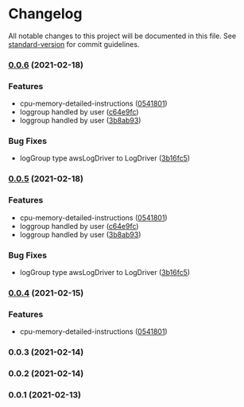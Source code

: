 # Changelog

All notable changes to this project will be documented in this file. See [standard-version](https://github.com/conventional-changelog/standard-version) for commit guidelines.

### [0.0.6](https://github.com/gotodeploy/cdk-valheim/compare/v0.0.3...v0.0.6) (2021-02-18)


### Features

* cpu-memory-detailed-instructions ([0541801](https://github.com/gotodeploy/cdk-valheim/commit/054180160c0f2d2f279dfd39cc33823f3bc70ad9))
* loggroup handled by user ([c64e9fc](https://github.com/gotodeploy/cdk-valheim/commit/c64e9fc2ed9844c5da10ab0e6fc83c465132e1a3))
* loggroup handled by user ([3b8ab93](https://github.com/gotodeploy/cdk-valheim/commit/3b8ab93d3c80ee53b1e41ecaeefd43afc3159d4b))


### Bug Fixes

* logGroup type awsLogDriver to LogDriver ([3b16fc5](https://github.com/gotodeploy/cdk-valheim/commit/3b16fc5c035bd41f0cfdf9d1b165616694f0e055))

### [0.0.5](https://github.com/gotodeploy/cdk-valheim/compare/v0.0.3...v0.0.5) (2021-02-18)


### Features

* cpu-memory-detailed-instructions ([0541801](https://github.com/gotodeploy/cdk-valheim/commit/054180160c0f2d2f279dfd39cc33823f3bc70ad9))
* loggroup handled by user ([c64e9fc](https://github.com/gotodeploy/cdk-valheim/commit/c64e9fc2ed9844c5da10ab0e6fc83c465132e1a3))
* loggroup handled by user ([3b8ab93](https://github.com/gotodeploy/cdk-valheim/commit/3b8ab93d3c80ee53b1e41ecaeefd43afc3159d4b))


### Bug Fixes

* logGroup type awsLogDriver to LogDriver ([3b16fc5](https://github.com/gotodeploy/cdk-valheim/commit/3b16fc5c035bd41f0cfdf9d1b165616694f0e055))

### [0.0.4](https://github.com/gotodeploy/cdk-valheim/compare/v0.0.3...v0.0.4) (2021-02-15)


### Features

* cpu-memory-detailed-instructions ([0541801](https://github.com/gotodeploy/cdk-valheim/commit/054180160c0f2d2f279dfd39cc33823f3bc70ad9))

### 0.0.3 (2021-02-14)

### 0.0.2 (2021-02-14)

### 0.0.1 (2021-02-13)
